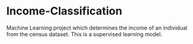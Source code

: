 # Income-Classification
Machine Learning project which determines the income of an individual from the census dataset. This is a supervised learning model.
